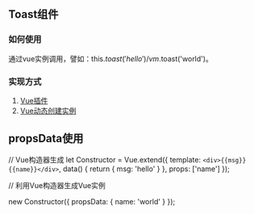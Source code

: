 ## Toast组件

### 如何使用
通过vue实例调用，譬如：this.$toast('hello')/vm.$toast('world')。

### 实现方式
1. [Vue插件](https://cn.vuejs.org/v2/guide/plugins.html)
2. [Vue动态创建实例](https://zhuanlan.zhihu.com/p/38076208)


## propsData使用

// Vue构造器生成
let Constructor = Vue.extend({
    template: `<div>{{msg}} {{name}}</div>`,
    data() {
        return {
            msg: 'hello'
        }
    },
    props: ['name']
});

// 利用Vue构造器生成Vue实例

new Constructor({
    propsData: {
        name: 'world'
    }
});